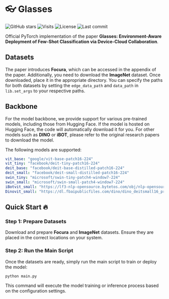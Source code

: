 # 👓 Glasses

![GitHub stars](https://img.shields.io/github/stars/ss-Zhong/Glasses?style=flat&color=5caaf3)
![Visits](https://badges.pufler.dev/visits/ss-Zhong/Glasses?color=47bdae)
![License](https://img.shields.io/github/license/ss-Zhong/Glasses)
![Last commit](https://img.shields.io/github/last-commit/ss-Zhong/Glasses)

<!-- ![Citation Count](https://img.shields.io/semantic-release/citation?url=https://your-papers-link) -->

Official PyTorch implementation of the paper **Glasses: Environment-Aware Deployment of Few-Shot Classification via Device-Cloud Collaboration**.

## Datasets

The paper introduces **Focura**, which can be accessed in the appendix of the paper. Additionally, you need to download the **ImageNet** dataset. Once downloaded, place it in the appropriate directory. You can specify the paths for both datasets by setting the `edge_data_path` and `data_path` in `lib.set_args` to your respective paths.

## Backbone

For the model backbone, we provide support for various pre-trained models, including those from Hugging Face. If the model is hosted on Hugging Face, the code will automatically download it for you. For other models such as **DINO** or **iBOT**, please refer to the original research papers to download the model.

The following models are supported:

```yaml
vit_base: "google/vit-base-patch16-224"
vit_tiny: "facebook/deit-tiny-patch16-224"
deit_base: "facebook/deit-base-distilled-patch16-224"
deit_small: "facebook/deit-small-distilled-patch16-224"
swin_tiny: "microsoft/swin-tiny-patch4-window7-224"
swin_small: "microsoft/swin-small-patch4-window7-224"
iBotvit_small: "https://lf3-nlp-opensource.bytetos.com/obj/nlp-opensource/archive/2022/ibot/vits_16/checkpoint.pth"
Dinovit_small: "https://dl.fbaipublicfiles.com/dino/dino_deitsmall16_pretrain/dino_deitsmall16_pretrain_full_checkpoint.pth"
```

## Quick Start 🔥

### Step 1: Prepare Datasets

Download and prepare **Focura** and **ImageNet** datasets. Ensure they are placed in the correct locations on your system.

### Step 2: Run the Main Script

Once the datasets are ready, simply run the main script to train or deploy the model:

```bash
python main.py
```

This command will execute the model training or inference process based on the configuration settings.